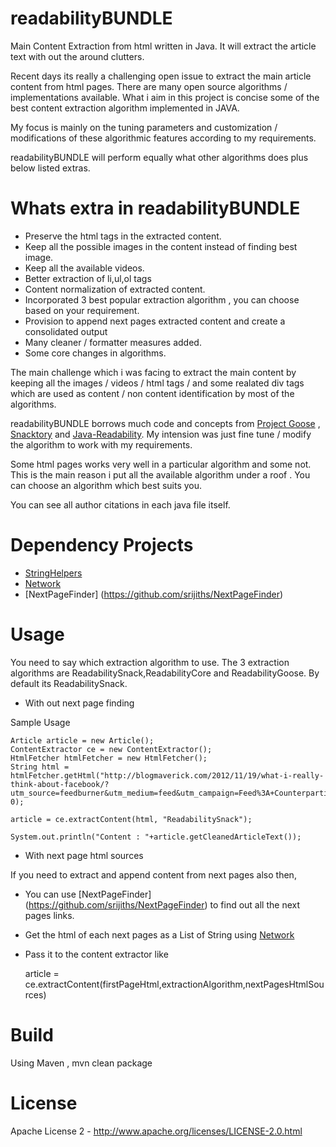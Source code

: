 readabilityBUNDLE
=================

Main Content Extraction from html written in Java. It will extract the article text with out the around clutters.

Recent days its really a challenging open issue to extract the main article content from html pages. There are many open source algorithms / implementations available. What i aim in this project is concise some of the best content extraction algorithm implemented in JAVA.

My focus is mainly on the tuning parameters and customization / modifications of these algorithmic features according to my requirements.

readabilityBUNDLE will perform equally what other algorithms does plus below listed extras. 

Whats extra in readabilityBUNDLE
================================

* Preserve the html tags in the extracted content.
* Keep all the possible images in the content instead of finding best image.
* Keep all the available videos.
* Better extraction of li,ul,ol tags
* Content normalization of extracted content.
* Incorporated 3 best popular extraction algorithm , you can choose based on your requirement.
* Provision to append next pages extracted content and create a consolidated output
* Many cleaner / formatter measures added.
* Some core changes in algorithms.

The main challenge which i was facing to extract the main content by keeping all the images / videos / html tags / and some realated div tags which are used as content / non content identification by most of the algorithms.

readabilityBUNDLE borrows much code and concepts from [Project Goose](https://github.com/GravityLabs/goose) , [Snacktory](https://github.com/karussell/snacktory) and [Java-Readability](https://github.com/basis-technology-corp/Java-readability). My intension was just fine tune / modify the algorithm to work with my requirements.

Some html pages works very well in a particular algorithm and some not. This is the main reason i put all the available algorithm under a roof . You can choose an algorithm which best suits you.

You can see all author citations in each java file itself.

Dependency Projects
===================
* [StringHelpers](https://github.com/srijiths/StringHelpers)
* [Network](https://github.com/srijiths/Network)
* [NextPageFinder] (https://github.com/srijiths/NextPageFinder)

Usage
=====
You need to say which extraction algorithm to use. The 3 extraction algorithms are ReadabilitySnack,ReadabilityCore and ReadabilityGoose. By default its ReadabilitySnack.

* With out next page finding

Sample Usage

	Article article = new Article();
	ContentExtractor ce = new ContentExtractor();
	HtmlFetcher htmlFetcher = new HtmlFetcher();
	String html = htmlFetcher.getHtml("http://blogmaverick.com/2012/11/19/what-i-really-think-about-facebook/?utm_source=feedburner&utm_medium=feed&utm_campaign=Feed%3A+Counterparties+%28Counterparties%29", 0);

	article = ce.extractContent(html, "ReadabilitySnack");

	System.out.println("Content : "+article.getCleanedArticleText());

* With next page html sources

If you need to extract and append content from next pages also then,

* You can use [NextPageFinder] (https://github.com/srijiths/NextPageFinder) to find out all the next pages links.
* Get the html of each next pages as a List of String using [Network](https://github.com/srijiths/Network)
* Pass it to the content extractor like

	article = ce.extractContent(firstPageHtml,extractionAlgorithm,nextPagesHtmlSources)

Build
=====

Using Maven , mvn clean package

License
=======
Apache License 2 - http://www.apache.org/licenses/LICENSE-2.0.html
